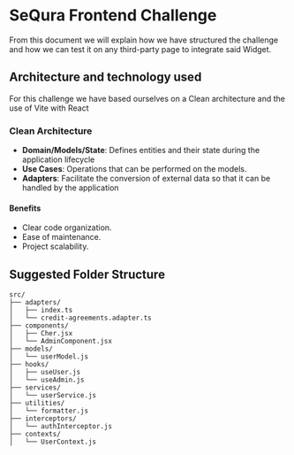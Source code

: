 # SeQura Frontend Challenge
From this document we will explain how we have structured the challenge and how we can test it on any third-party page to integrate said Widget.


## Architecture and technology used

For this challenge we have based ourselves on a Clean architecture and the use of Vite with React

### Clean Architecture

- **Domain/Models/State**: Defines entities and their state during the application lifecycle
- **Use Cases**: Operations that can be performed on the models.
- **Adapters**: Facilitate the conversion of external data so that it can be handled by the application

#### Benefits

- Clear code organization.
- Ease of maintenance.
- Project scalability.

## Suggested Folder Structure

```
src/
├── adapters/
│   ├── index.ts
│   └── credit-agreements.adapter.ts
├── components/
│   ├── Cher.jsx
│   └── AdminComponent.jsx
├── models/
│   └── userModel.js
├── hooks/
│   ├── useUser.js
│   └── useAdmin.js
├── services/
│   └── userService.js
├── utilities/
│   └── formatter.js
├── interceptors/
│   └── authInterceptor.js
├── contexts/
│   └── UserContext.js
```
